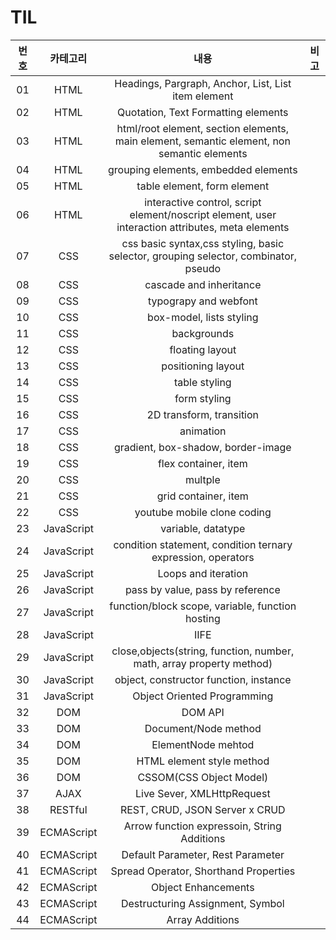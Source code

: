 # TIL

| 번호 |  카테고리  |                                               내용                                               | 비고 |
| :--: | :--------: | :----------------------------------------------------------------------------------------------: | :--: |
|  01  |    HTML    |                       Headings, Pargraph, Anchor, List, List item element                        |      |
|  02  |    HTML    |                               Quotation, Text Formatting elements                                |      |
|  03  |    HTML    |    html/root element, section elements, main element, semantic element, non semantic elements    |      |
|  04  |    HTML    |                               grouping elements, embedded elements                               |      |
|  05  |    HTML    |                                   table element, form element                                    |      |
|  06  |    HTML    | interactive control, script element/noscript element, user interaction attributes, meta elements |      |
|  07  |    CSS     |       css basic syntax,css styling, basic selector, grouping selector, combinator, pseudo        |      |
|  08  |    CSS     |                                     cascade and inheritance                                      |      |
|  09  |    CSS     |                                      typograpy and webfont                                       |      |
|  10  |    CSS     |                                     box-model, lists styling                                     |      |
|  11  |    CSS     |                                           backgrounds                                            |      |
|  12  |    CSS     |                                         floating layout                                          |      |
|  13  |    CSS     |                                        positioning layout                                        |      |
|  14  |    CSS     |                                          table styling                                           |      |
|  15  |    CSS     |                                           form styling                                           |      |
|  16  |    CSS     |                                     2D transform, transition                                     |      |
|  17  |    CSS     |                                            animation                                             |      |
|  18  |    CSS     |                                gradient, box-shadow, border-image                                |      |
|  19  |    CSS     |                                       flex container, item                                       |      |
|  20  |    CSS     |                                             multple                                              |      |
|  21  |    CSS     |                                       grid container, item                                       |      |
|  22  |    CSS     |                                   youtube mobile clone coding                                    |      |
|  23  | JavaScript |                                        variable, datatype                                        |      |
|  24  | JavaScript |                   condition statement, condition ternary expression, operators                   |      |
|  25  | JavaScript |                                       Loops and iteration                                        |      |
|  26  | JavaScript |                                 pass by value, pass by reference                                 |      |
|  27  | JavaScript |                         function/block scope, variable, function hosting                         |      |
|  28  | JavaScript |                                               IIFE                                               |      |
|  29  | JavaScript |               close,objects(string, function, number, math, array property method)               |      |
|  30  | JavaScript |                              object, constructor function, instance                              |      |
|  31  | JavaScript |                                   Object Oriented Programming                                    |      |
|  32  |    DOM     |                                             DOM API                                              |      |
|  33  |    DOM     |                                       Document/Node method                                       |      |
|  34  |    DOM     |                                        ElementNode mehtod                                        |      |
|  35  |    DOM     |                                    HTML element style method                                     |      |
|  36  |    DOM     |                                     CSSOM(CSS Object Model)                                      |      |
|  37  |    AJAX    |                                    Live Sever, XMLHttpRequest                                    |      |
|  38  |  RESTful   |                                  REST, CRUD, JSON Server x CRUD                                  |      |
|  39  | ECMAScript |                           Arrow function expressoin, String Additions                            |      |
|  40  | ECMAScript |                                Default Parameter, Rest Parameter                                 |      |
|  41  | ECMAScript |                              Spread Operator, Shorthand Properties                               |      |
|  42  | ECMAScript |                                       Object Enhancements                                        |      |
|  43  | ECMAScript |                                 Destructuring Assignment, Symbol                                 |      |
|  44  | ECMAScript |                                         Array Additions                                          |      |
